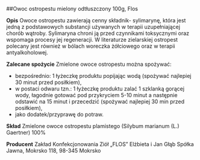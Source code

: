 ##Owoc ostropestu mielony odtłuszczony 100g, Flos

**Opis** Owoce ostropestu zawierają cenny składnik- sylimarynę, która jest jedną z podstawowych substancji używanych w terapii uzupełniającej chorób wątroby. Sylimaryna chroni ją przed czynnikami toksycznymi oraz wspomaga procesy jej regeneracji. W literaturze zielarskiej ostropest polecany jest również w bólach woreczka żółciowego oraz w terapii antyalkoholowej. 

**Zalecane spożycie** Zmielone owoce ostropestu można spożywać:
- bezpośrednio: 1 łyżeczkę produktu popijając wodą (spożywać najlepiej 30 minut przed posiłkiem),
- w postaci odwaru tzn.: 1 łyżeczkę produktu zalać 1 szklanką gorącej wody, łagodnie gotować pod przykryciem 5-10 minut a następnie odstawić na 15 minut i przecedzić (spożywać najlepiej 30 min przed posiłkiem),
- jako dodatek/przyprawę do potraw.

**Skład** Zmielone owoce ostropestu plamistego (Silybum marianum (L.) Gaertner) 100%

**Producent** Zakład Konfekcjonowania Ziół „FLOS” Elżbieta i Jan Głąb Spółka Jawna, Mokrsko 118, 98-345 Mokrsko
